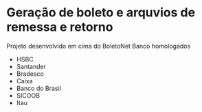 # Geração de boleto e arquvios de remessa e retorno

Projeto desenvolvido em cima do BoletoNet 
Banco homologados

- HSBC
- Santander
- Bradesco
- Caixa
- Banco do Brasil
- SICOOB
- Itau
